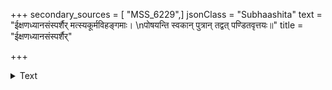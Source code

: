 +++
secondary_sources = [ "MSS_6229",]
jsonClass = "Subhaashita"
text = "ईक्षणध्यानसंस्पर्शैर् मत्स्यकूर्मविहङ्गमाः।  \nपोषयन्ति स्वकान् पुत्रान् तद्वत् पण्डितवृत्तयः॥"
title = "ईक्षणध्यानसंस्पर्शैर्"

+++

<details><summary>Text</summary>

ईक्षणध्यानसंस्पर्शैर् मत्स्यकूर्मविहङ्गमाः।  
पोषयन्ति स्वकान् पुत्रान् तद्वत् पण्डितवृत्तयः॥
</details>
